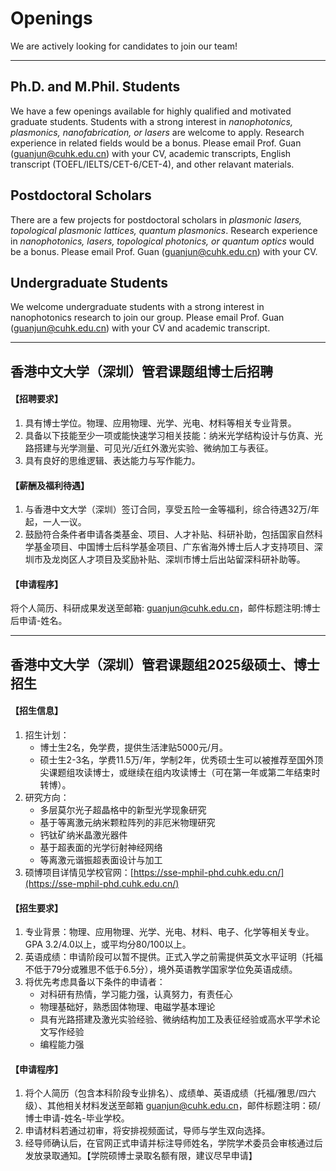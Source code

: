 # **Openings**

We are actively looking for candidates to join our team!

-----------------------------------

## **Ph.D. and M.Phil. Students**

We have a few openings available for highly qualified and motivated graduate students. Students with a strong interest in _nanophotonics, plasmonics, nanofabrication, or lasers_ are welcome to apply. Research experience in related fields would be a bonus. Please email Prof. Guan (guanjun@cuhk.edu.cn) with your CV, academic transcripts, English transcript (TOEFL/IELTS/CET-6/CET-4), and other relavant materials.


## **Postdoctoral Scholars**

There are a few projects for postdoctoral scholars in _plasmonic lasers, topological plasmonic lattices, quantum plasmonics_. Research experience in _nanophotonics, lasers, topological photonics, or quantum optics_ would be a bonus. Please email Prof. Guan (guanjun@cuhk.edu.cn) with your CV.

## **Undergraduate Students**

We welcome undergraduate students with a strong interest in nanophotonics research to join our group. Please email Prof. Guan (guanjun@cuhk.edu.cn) with your CV and academic transcript.
<br>

-----------------------------------
## **香港中文大学（深圳）管君课题组博士后招聘**

#### 【招聘要求】
1. 具有博士学位。物理、应用物理、光学、光电、材料等相关专业背景。
2. 具备以下技能至少一项或能快速学习相关技能：纳米光学结构设计与仿真、光路搭建与光学测量、可见光/近红外激光实验、微纳加工与表征。
3. 具有良好的思维逻辑、表达能力与写作能力。

#### 【薪酬及福利待遇】

1. 与香港中文大学（深圳）签订合同，享受五险一金等福利，综合待遇32万/年起，一人一议。
2. 鼓励符合条件者申请各类基金、项目、人才补贴、科研补助，包括国家自然科学基金项目、中国博士后科学基金项目、广东省海外博士后人才支持项目、深圳市及龙岗区人才项目及奖励补贴、深圳市博士后出站留深科研补助等。

#### 【申请程序】
将个人简历、科研成果发送至邮箱: guanjun@cuhk.edu.cn，邮件标题注明:博士后申请-姓名。

-----------------------------------

## **香港中文大学（深圳）管君课题组2025级硕士、博士招生**

#### 【招生信息】

1. 招生计划：
   * 博士生2名，免学费，提供生活津贴5000元/月。
   * 硕士生2-3名，学费11.5万/年，学制2年，优秀硕士生可以被推荐至国外顶尖课题组攻读博士，或继续在组内攻读博士（可在第一年或第二年结束时转博）。
2. 研究方向：
   * 多层莫尔光子超晶格中的新型光学现象研究
   * 基于等离激元纳米颗粒阵列的非厄米物理研究
   * 钙钛矿纳米晶激光器件
   * 基于超表面的光学衍射神经网络
   * 等离激元谐振超表面设计与加工
3. 硕博项目详情见学校官网：[https://sse-mphil-phd.cuhk.edu.cn/](https://sse-mphil-phd.cuhk.edu.cn/)

#### 【招生要求】

1. 专业背景：物理、应用物理、光学、光电、材料、电子、化学等相关专业。GPA 3.2/4.0以上，或平均分80/100以上。
2. 英语成绩：申请阶段可以暂不提供。正式入学之前需提供英文水平证明（托福不低于79分或雅思不低于6.5分），境外英语教学国家学位免英语成绩。
3. 将优先考虑具备以下条件的申请者：
    * 对科研有热情，学习能力强，认真努力，有责任心
    * 物理基础好，熟悉固体物理、电磁学基本理论
    * 具有光路搭建及激光实验经验、微纳结构加工及表征经验或高水平学术论文写作经验
    * 编程能力强

#### 【申请程序】

1. 将个人简历（包含本科阶段专业排名）、成绩单、英语成绩（托福/雅思/四六级）、其他相关材料发送至邮箱 guanjun@cuhk.edu.cn，邮件标题注明：硕/博士申请-姓名-毕业学校。
2. 申请材料若通过初审，将安排视频面试，导师与学生双向选择。
3. 经导师确认后，在官网正式申请并标注导师姓名，学院学术委员会审核通过后发放录取通知。【学院硕博士录取名额有限，建议尽早申请】







